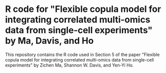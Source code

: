# R code for "Flexible copula model for integrating correlated multi-omics data from single-cell experiments" by Ma, Davis, and Ho

This repository contains the R code used in Section 5 of the paper "Flexible copula model for integrating correlated multi-omics data from single-cell experiments" by Zichen Ma, Shannon W. Davis, and Yen-Yi Ho.
